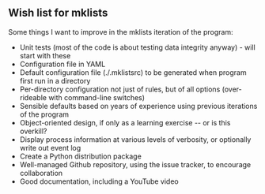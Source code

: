 Wish list for mklists
---------------------

Some things I want to improve in the mklists iteration of the program:

* Unit tests (most of the code is about testing data integrity anyway) - will start with these
* Configuration file in YAML
* Default configuration file (./.mklistsrc) to be generated when program first run in a directory
* Per-directory configuration not just of rules, but of all options (over-rideable with command-line switches)
* Sensible defaults based on years of experience using previous iterations of the program
* Object-oriented design, if only as a learning exercise -- or is this overkill?
* Display process information at various levels of verbosity, or optionally write out event log
* Create a Python distribution package
* Well-managed Github repository, using the issue tracker, to encourage collaboration
* Good documentation, including a YouTube video

